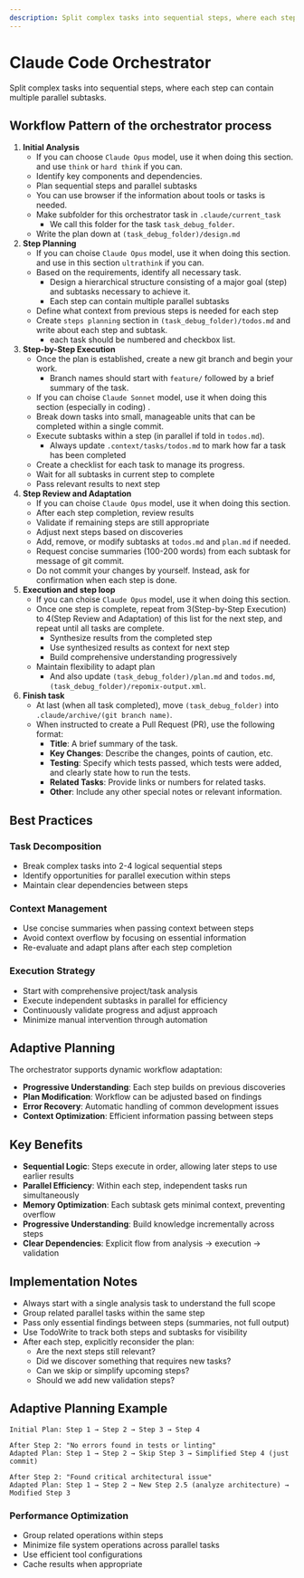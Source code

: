 ```yaml
---
description: Split complex tasks into sequential steps, where each step can contain multiple parallel subtasks.
---
```


# Claude Code Orchestrator

Split complex tasks into sequential steps, where each step can contain multiple parallel subtasks.

## Workflow Pattern of the orchestrator process

1. **Initial Analysis**
    - If you can choose `Claude Opus` model, use it when doing this section. and use `think` or `hard think` if you can.
    - Identify key components and dependencies.
    - Plan sequential steps and parallel subtasks
    - You can use browser if the information about tools or tasks is needed.
    - Make subfolder for this orchestrator task in `.claude/current_task` 
      - We call this folder for the task `task_debug_folder`.
    - Write the plan down at `(task_debug_folder)/design.md`
2. **Step Planning**
    - If you can choise `Claude Opus` model, use it when doing this section. and use in this section `ultrathink` if you can.
    - Based on the requirements, identify all necessary task.
      - Design a hierarchical structure consisting of a major goal (step) and subtasks necessary to achieve it.
      - Each step can contain multiple parallel subtasks
    - Define what context from previous steps is needed for each step
    - Create `steps planning` section in `(task_debug_folder)/todos.md` and write about each step and subtask.
      - each task should be numbered and checkbox list. 
3. **Step-by-Step Execution**
    - Once the plan is established, create a new git branch and begin your work.
      - Branch names should start with `feature/` followed by a brief summary of the task.
    - If you can choise `Claude Sonnet` model, use it when doing this section (especially in coding) . 
    - Break down tasks into small, manageable units that can be completed within a single commit.
    - Execute subtasks within a step (in parallel if told in `todos.md`).
      - Always update `.context/tasks/todos.md` to mark how far a task has been completed
    - Create a checklist for each task to manage its progress.
    - Wait for all subtasks in current step to complete
    - Pass relevant results to next step
4. **Step Review and Adaptation**
    - If you can choise `Claude Opus` model, use it when doing this section. 
    - After each step completion, review results
    - Validate if remaining steps are still appropriate
    - Adjust next steps based on discoveries
    - Add, remove, or modify subtasks at `todos.md` and `plan.md` if needed.
    - Request concise summaries (100-200 words) from each subtask for message of git commit.
    - Do not commit your changes by yourself. Instead, ask for confirmation when each step is done.
5. **Execution and step loop**
    - If you can choise `Claude Opus` model, use it when doing this section. 
    - Once one step is complete, repeat from 3(Step-by-Step Execution) to 4(Step Review and Adaptation) of this list for the next step, and repeat until all tasks are complete.
      - Synthesize results from the completed step
      - Use synthesized results as context for next step
      - Build comprehensive understanding progressively
    - Maintain flexibility to adapt plan
      - And also update `(task_debug_folder)/plan.md` and `todos.md`, `(task_debug_folder)/repomix-output.xml`.
6. **Finish task**
    - At last (when all task completed), move `(task_debug_folder)` into `.claude/archive/(git branch name)`.
    - When instructed to create a Pull Request (PR), use the following format:
      - **Title**: A brief summary of the task.
      - **Key Changes**: Describe the changes, points of caution, etc.
      - **Testing**: Specify which tests passed, which tests were added, and clearly state how to run the tests.
      - **Related Tasks**: Provide links or numbers for related tasks.
      - **Other**: Include any other special notes or relevant information.

## Best Practices

### Task Decomposition
- Break complex tasks into 2-4 logical sequential steps
- Identify opportunities for parallel execution within steps
- Maintain clear dependencies between steps

### Context Management
- Use concise summaries when passing context between steps
- Avoid context overflow by focusing on essential information
- Re-evaluate and adapt plans after each step completion

### Execution Strategy
- Start with comprehensive project/task analysis
- Execute independent subtasks in parallel for efficiency
- Continuously validate progress and adjust approach
- Minimize manual intervention through automation

## Adaptive Planning

The orchestrator supports dynamic workflow adaptation:
- **Progressive Understanding**: Each step builds on previous discoveries
- **Plan Modification**: Workflow can be adjusted based on findings
- **Error Recovery**: Automatic handling of common development issues
- **Context Optimization**: Efficient information passing between steps

## Key Benefits

- **Sequential Logic**: Steps execute in order, allowing later steps to use earlier results
- **Parallel Efficiency**: Within each step, independent tasks run simultaneously
- **Memory Optimization**: Each subtask gets minimal context, preventing overflow
- **Progressive Understanding**: Build knowledge incrementally across steps
- **Clear Dependencies**: Explicit flow from analysis → execution → validation

## Implementation Notes

- Always start with a single analysis task to understand the full scope
- Group related parallel tasks within the same step
- Pass only essential findings between steps (summaries, not full output)
- Use TodoWrite to track both steps and subtasks for visibility
- After each step, explicitly reconsider the plan:
    - Are the next steps still relevant?
    - Did we discover something that requires new tasks?
    - Can we skip or simplify upcoming steps?
    - Should we add new validation steps?

## Adaptive Planning Example

```
Initial Plan: Step 1 → Step 2 → Step 3 → Step 4

After Step 2: "No errors found in tests or linting"
Adapted Plan: Step 1 → Step 2 → Skip Step 3 → Simplified Step 4 (just commit)

After Step 2: "Found critical architectural issue"
Adapted Plan: Step 1 → Step 2 → New Step 2.5 (analyze architecture) → Modified Step 3
```

### Performance Optimization
- Group related operations within steps
- Minimize file system operations across parallel tasks
- Use efficient tool configurations
- Cache results when appropriate
